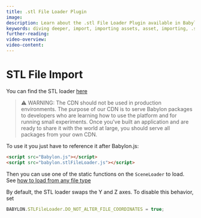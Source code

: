 ```yaml
---
title: .stl File Loader Plugin
image:
description: Learn about the .stl File Loader Plugin available in Babylon.js.
keywords: diving deeper, import, importing assets, asset, importing, .stl, stl
further-reading:
video-overview:
video-content:
---
```


# STL File Import

You can find the STL loader [here](https://cdn.babylonjs.com/loaders/babylon.stlFileLoader.js)

> ⚠️ WARNING: The CDN should not be used in production environments. The purpose of our CDN is to serve Babylon packages to developers who are learning how to use the platform and for running small experiments. Once you've built an application and are ready to share it with the world at large, you should serve all packages from your own CDN.

To use it you just have to reference it after Babylon.js:

```html
<script src="Babylon.js"></script>
<script src="babylon.stlFileLoader.js"></script>
```

Then you can use one of the static functions on the `SceneLoader` to load.
See [how to load from any file type](/features/featuresDeepDive/importers/loadingFileTypes)

By default, the STL loader swaps the Y and Z axes. To disable this behavior,
set

```javascript
BABYLON.STLFileLoader.DO_NOT_ALTER_FILE_COORDINATES = true;
```
